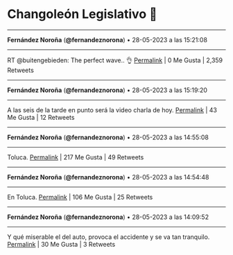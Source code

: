 # Changoleón Legislativo 🙈
*****
**Fernández Noroña** (**@fernandeznorona**) • 28-05-2023 a las 15:21:08
*****
RT @buitengebieden: The perfect wave.. 👌
[Permalink](https://twitter.com/fernandeznorona/status/1662962237818978305) | 0 Me Gusta | 2,359 Retweets
*****
**Fernández Noroña** (**@fernandeznorona**) • 28-05-2023 a las 15:19:20
*****
A las seis de la tarde en punto será la video charla de hoy.
[Permalink](https://twitter.com/fernandeznorona/status/1662961786197295105) | 43 Me Gusta | 12 Retweets
*****
**Fernández Noroña** (**@fernandeznorona**) • 28-05-2023 a las 14:55:08
*****
Toluca.
[Permalink](https://twitter.com/fernandeznorona/status/1662955695300575232) | 217 Me Gusta | 49 Retweets
*****
**Fernández Noroña** (**@fernandeznorona**) • 28-05-2023 a las 14:54:48
*****
En Toluca.
[Permalink](https://twitter.com/fernandeznorona/status/1662955611267674112) | 106 Me Gusta | 25 Retweets
*****
**Fernández Noroña** (**@fernandeznorona**) • 28-05-2023 a las 14:09:52
*****
Y qué miserable el del auto, provoca el accidente y se va tan tranquilo.
[Permalink](https://twitter.com/fernandeznorona/status/1662944300974440452) | 30 Me Gusta | 3 Retweets